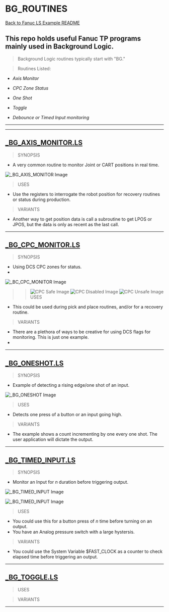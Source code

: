 # BG_ROUTINES
[Back to Fanuc LS Example README](/main_README.md)
## This repo holds useful Fanuc TP programs mainly used in Background Logic.
>Background Logic routines typically start with "BG."

> Routines Listed:

-  *Axis Monitor*

-  *CPC Zone Status*

-  *One Shot*

- *Toggle*

- *Debounce or Timed Input monitoring*
---
---

## [_BG_AXIS_MONITOR.LS](BG_AXIS_MONITOR.LS)

>SYNOPSIS
- A very common routine to monitor Joint or CART positions in real time.

![_BG_AXIS_MONITOR Image](/Images/AxisMonitor.png)

>USES
- Use the registers to interrogate the robot position for recovery routines or status during production.

>VARIANTS
- Another way to get position data is call a subroutine to get LPOS or JPOS, but the data is only as recent as the last call.
<!--END AXIS MONITOR -->
---
## [_BG_CPC_MONITOR.LS](_BG_CPC_MONITOR.LS)
>SYNOPSIS
- Using DCS CPC zones for status.
- 
![_BC_CPC_MONITOR Image](/Images/CPC_Monitor.png)
>> ![CPC Safe Image](/Images/CPC_Safe.png) ![CPC Disabled Image](/Images/CPC_Disabled.png) ![CPC Unsafe Image](/Images/CPC_Unsafe.png)
>USES
- This could be used during pick and place routines, and/or for a recovery routine.
>VARIANTS
- There are a plethora of ways to be creative for using DCS flags for monitoring. This is just one example.
- 
---
<!--END CPC MONITOR -->

## [_BG_ONESHOT.LS](_BG_ONESHOT.LS) 
>SYNOPSIS
 - Example of detecting a rising edge/one shot of an input.

![_BG_ONESHOT Image](/Images/OneShot.png)
>USES
- Detects one press of a button or an input going high.  

>VARIANTS
- The example shows a count incrementing by one every one shot.  The user application will dictate the output.
<!--END ONESHOT -->
---

## [_BG_TIMED_INPUT.LS](_BG_TIMED_INPUT.LS)
>SYNOPSIS
- Monitor an Input for *n* duration before triggering output.

![_BG_TIMED_INPUT Image](/Images/TimedInput.png)

![_BG_TIMED_INPUT Image](/Images/TimedResult.png)


>USES
- You could use this for a button press of *n* time before turning on an output.
- You have an Analog pressure switch with a large hystersis.  

>VARIANTS
- You could use the System Variable $FAST_CLOCK as a counter to check elapsed time before triggering an output.
<!--END TOGGLE -->
---
## [_BG_TOGGLE.LS](_BG_TOGGLE.LS)
>USES

>VARIANTS
<!--END TOGGLE -->
---

